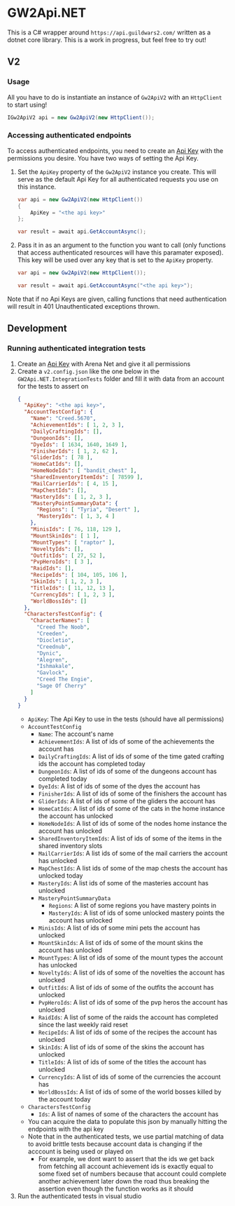 # GW2Api.NET

This is a C# wrapper around `https://api.guildwars2.com/` written as a dotnet core library. This is a work in progress, but feel free to try out!

## V2

### Usage
All you have to do is instantiate an instance of `Gw2ApiV2` with an `HttpClient` to start using!
```cs
IGw2ApiV2 api = new Gw2ApiV2(new HttpClient());
```

### Accessing authenticated endpoints
To access authenticated endpoints, you need to create an [Api Key](https://wiki.guildwars2.com/wiki/API:API_key) with the permissions you desire. You have two ways of setting the Api Key.
1. Set the `ApiKey` property of the `Gw2ApiV2` instance you create. This will serve as the default Api Key for all authenticated requests you use on this instance.
    ```cs
    var api = new Gw2ApiV2(new HttpClient())
    {
        ApiKey = "<the api key>"
    };

    var result = await api.GetAccountAsync();
    ```
1. Pass it in as an argument to the function you want to call (only functions that access authenticated resources will have this paramater exposed). This key will be used over any key that is set to the `ApiKey` property.
    ```cs
    var api = new Gw2ApiV2(new HttpClient());

    var result = await api.GetAccountAsync("<the api key>");
    ```
Note that if no Api Keys are given, calling functions that need authentication will result in 401 Unauthenticated exceptions thrown.

## Development

### Running authenticated integration tests
1. Create an [Api Key](https://wiki.guildwars2.com/wiki/API:API_key) with Arena Net and give it all permissions
2. Create a `v2.config.json` like the one below in the `GW2Api.NET.IntegrationTests` folder and fill it with data from an account for the tests to assert on
    ```json
    {
      "ApiKey": "<the api key>",
      "AccountTestConfig": {
        "Name": "Creed.5670",
        "AchievementIds": [ 1, 2, 3 ],
        "DailyCraftingIds": [],
        "DungeonIds": [],
        "DyeIds": [ 1634, 1640, 1649 ],
        "FinisherIds": [ 1, 2, 62 ],
        "GliderIds": [ 78 ],
        "HomeCatIds": [],
        "HomeNodeIds": [ "bandit_chest" ],
        "SharedInventoryItemIds": [ 78599 ],
        "MailCarrierIds": [ 4, 15 ],
        "MapChestIds": [],
        "MasteryIds": [ 1, 2, 3 ],
        "MasteryPointSummaryData": {
          "Regions": [ "Tyria", "Desert" ],
          "MasteryIds": [ 1, 3, 4 ]
        },
        "MinisIds": [ 76, 118, 129 ],
        "MountSkinIds": [ 1 ],
        "MountTypes": [ "raptor" ],
        "NoveltyIds": [],
        "OutfitIds": [ 27, 52 ],
        "PvpHeroIds": [ 3 ],
        "RaidIds": [],
        "RecipeIds": [ 104, 105, 106 ],
        "SkinIds": [ 1, 2, 3 ],
        "TitleIds": [ 11, 12, 13 ],
        "CurrencyIds": [ 1, 2, 3 ],
        "WorldBossIds": []
      },
      "CharactersTestConfig": {
        "CharacterNames": [
          "Creed The Noob",
          "Creeden",
          "Diocletio",
          "Creednub",
          "Dynic",
          "Alegren",
          "Ishmakale",
          "Gavlock",
          "Creed The Engie",
          "Sage Of Cherry"
        ]
      }
    }
    ```
    - `ApiKey`: The Api Key to use in the tests (should have all permissions)
    - `AccountTestConfig`
        - `Name`: The account's name
        - `AchievementIds`: A list of ids of some of the achievements the account has
        - `DailyCraftingIds`: A list of ids of some of the time gated crafting ids the account has completed today
        - `DungeonIds`: A list of ids of some of the dungeons account has completed today
        - `DyeIds`: A list of ids of some of the dyes the account has
        - `FinisherIds`: A list of ids of some of the finishers the account has
        - `GliderIds`: A list of ids of some of the gliders the account has
        - `HomeCatIds`: A list of ids of some of the cats in the home instance the account has unlocked
        - `HomeNodeIds`: A list of ids of some of the nodes home instance the account has unlocked
        - `SharedInventoryItemIds`: A list of ids of some of the items in the shared inventory slots
        - `MailCarrierIds`: A list ids of some of the mail carriers the account has unlocked
        - `MapChestIds`: A list ids of some of the map chests the account has unlocked today
        - `MasteryIds`: A list ids of some of the masteries account has unlocked
        - `MasteryPointSummaryData`
          - `Regions`: A list of some regions you have mastery points in
          - `MasteryIds`: A list of ids of some unlocked mastery points the account has unlocked
        - `MinisIds`: A list of ids of some mini pets the account has unlocked
        - `MountSkinIds`: A list of ids of some of the mount skins the account has unlocked
        - `MountTypes`: A list of ids of some of the mount types the account has unlocked
        - `NoveltyIds`: A list of ids of some of the novelties the account has unlocked
        - `OutfitIds`: A list of ids of some of the outfits the account has unlocked
        - `PvpHeroIds`: A list of ids of some of the pvp heros the account has unlocked
        - `RaidIds`: A list of some of the raids the account has completed since the last weekly raid reset
        - `RecipeIds`: A list of ids of some of the recipes the account has unlocked
        - `SkinIds`: A list of ids of some of the skins the account has unlocked
        - `TitleIds`: A list of ids of some of the titles the account has unlocked
        - `CurrencyIds`: A list of ids of some of the currencies the account has
        - `WorldBossIds`: A list of ids of some of the world bosses killed by the account today
    - `CharactersTestConfig`
      - `Ids`: A list of names of some of the characters the account has
    - You can acquire the data to populate this json by manually hitting the endpoints with the api key
    - Note that in the authenticated tests, we use partial matching of data to avoid brittle tests because account data is changing if the acccount is being used or played on
        - For example, we dont want to assert that the ids we get back from fetching all account achievement ids is exactly equal to some fixed set of numbers because that account could complete another achievement later down the road thus breaking the assertion even though the function works as it should
3. Run the authenticated tests in visual studio

